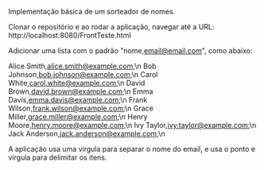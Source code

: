 Implementação básica de um sorteador de nomes.

Clonar o repositório e ao rodar a aplicação, navegar até a URL: http://localhost:8080/FrontTeste.html

Adicionar uma lista com o padrão "nome,email@email.com", como abaixo:

Alice Smith,alice.smith@example.com;\n
Bob Johnson,bob.johnson@example.com;\n
Carol White,carol.white@example.com;\n
David Brown,david.brown@example.com;\n
Emma Davis,emma.davis@example.com;\n
Frank Wilson,frank.wilson@example.com;\n
Grace Miller,grace.miller@example.com;\n
Henry Moore,henry.moore@example.com;\n
Ivy Taylor,ivy.taylor@example.com;\n
Jack Anderson,jack.anderson@example.com;\n

A aplicação usa uma vírgula para separar o nome do email, e usa o ponto e vírgula para delimitar os itens.
